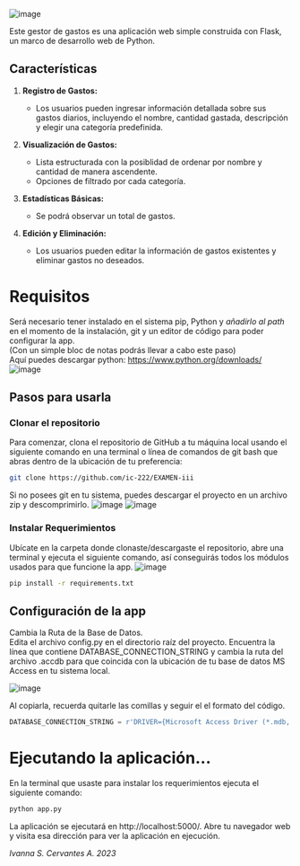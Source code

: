 ![image](https://github.com/ic-222/EXAMEN-iii/assets/136537533/27136b7a-fa0b-4e41-be71-6ad28b6c7837)


Este gestor de gastos es una aplicación web simple construida con Flask, un marco de desarrollo web de Python. 
## Características

1. **Registro de Gastos:**
   - Los usuarios pueden ingresar información detallada sobre sus gastos diarios, incluyendo el nombre, cantidad gastada, descripción y elegir una categoría predefinida.

2. **Visualización de Gastos:**
   - Lista estructurada con la posiblidad de ordenar por nombre y cantidad de manera ascendente.
   - Opciones de filtrado por cada categoría.

3. **Estadísticas Básicas:**
   - Se podrá observar un total de gastos.

4. **Edición y Eliminación:**
   - Los usuarios pueden editar la información de gastos existentes y eliminar gastos no deseados.


# Requisitos
Será necesario tener instalado en el sistema pip, Python y *añadirlo al path* en el momento de la instalación, git y un editor de código para poder configurar la app.
<br>
(Con un simple bloc de notas podrás llevar a cabo este paso)
<br>
Aquí puedes descargar python: https://www.python.org/downloads/
![image](https://github.com/ic-222/EXAMEN-iii/assets/136537533/ec6dd1b7-0261-421e-864f-b385e69cf65d)


## Pasos para usarla

### Clonar el repositorio
Para comenzar, clona el repositorio de GitHub a tu máquina local usando el siguiente comando en una terminal o línea de comandos de git bash que abras dentro de la ubicación de tu preferencia:

```bash
git clone https://github.com/ic-222/EXAMEN-iii
```
Si no posees git en tu sistema, puedes descargar el proyecto en un archivo zip y descomprimirlo.
![image](https://github.com/ic-222/EXAMEN-iii/assets/136537533/0f240e40-e4ac-4a84-8389-88ec5289dd5c)
![image](https://github.com/ic-222/EXAMEN-iii/assets/136537533/5749a3e1-af28-415f-bec9-2b3ff30687bd)

### Instalar Requerimientos
Ubícate en la carpeta donde clonaste/descargaste el repositorio, abre una terminal y ejecuta el siguiente comando, así conseguirás todos los módulos usados para que funcione la app.
![image](https://github.com/ic-222/EXAMEN-iii/assets/136537533/0c8f3e59-4e27-4627-a248-4e05ea1fd9c6)



```bash
pip install -r requirements.txt
```

## Configuración de la app
Cambia la Ruta de la Base de Datos.
<br>
Edita el archivo config.py en el directorio raíz del proyecto. 
Encuentra la línea que contiene DATABASE_CONNECTION_STRING y cambia la ruta del archivo .accdb para que coincida con la ubicación de tu base de datos MS Access en tu sistema local.

![image](https://github.com/ic-222/EXAMEN-iii/assets/136537533/3009c9c3-eb61-4181-b9a0-579772a07683)

Al copiarla, recuerda quitarle las comillas y seguir el el formato del código.

```python
DATABASE_CONNECTION_STRING = r'DRIVER={Microsoft Access Driver (*.mdb, *.accdb)};DBQ=TU_RUTA.accdb;'
```

# Ejecutando la aplicación...

En la terminal que usaste para instalar los requerimientos ejecuta el siguiente comando:

``` bash
python app.py
```

La aplicación se ejecutará en http://localhost:5000/. Abre tu navegador web y visita esa dirección para ver la aplicación en ejecución.


*Ivanna S. Cervantes A. 2023*

